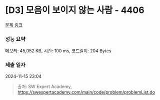 # [D3] 모음이 보이지 않는 사람 - 4406 

[문제 링크](https://swexpertacademy.com/main/code/problem/problemDetail.do?contestProbId=AWNcD_66pUEDFAV8) 

### 성능 요약

메모리: 45,052 KB, 시간: 100 ms, 코드길이: 204 Bytes

### 제출 일자

2024-11-15 23:04



> 출처: SW Expert Academy, https://swexpertacademy.com/main/code/problem/problemList.do